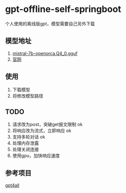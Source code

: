 # gpt-offline-self-springboot
个人使用的离线版gpt，模型需要自己另外下载

## 模型地址
1. [mistral-7b-openorca.Q4_0.gguf](https://gpt4all.io/models/gguf/mistral-7b-openorca.Q4_0.gguf) 
2. [官网](https://gpt4all.io/index.html)

## 使用
1. 下载模型
2. 将修改模型路径

## TODO
1. 请求改为post，突破get报文限制 ok
2. 将响应改为流式，立即响应 ok
3. 支持多轮对话 ok
4. 处理内存泄露
5. 处理关闭连接
6. 使用gpu，加快响应速度

## 参考项目
[gpt4all](https://github.com/nomic-ai/gpt4all)